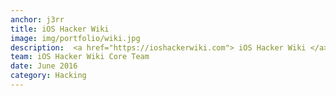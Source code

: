 ```yaml
---
anchor: j3rr
title: iOS Hacker Wiki
image: img/portfolio/wiki.jpg
description:  <a href="https://ioshackerwiki.com"> iOS Hacker Wiki </a>
team: iOS Hacker Wiki Core Team
date: June 2016
category: Hacking
---
```

